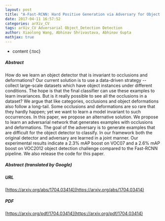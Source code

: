 ```yaml
---
layout: post
title: "A-Fast-RCNN: Hard Positive Generation via Adversary for Object Detection"
date: 2017-04-11 16:57:52
categories: arXiv_CV
tags: arXiv_CV Adversarial Object_Detection Detection
author: Xiaolong Wang, Abhinav Shrivastava, Abhinav Gupta
mathjax: true
---
```


* content
{:toc}

##### Abstract
How do we learn an object detector that is invariant to occlusions and deformations? Our current solution is to use a data-driven strategy -- collect large-scale datasets which have object instances under different conditions. The hope is that the final classifier can use these examples to learn invariances. But is it really possible to see all the occlusions in a dataset? We argue that like categories, occlusions and object deformations also follow a long-tail. Some occlusions and deformations are so rare that they hardly happen; yet we want to learn a model invariant to such occurrences. In this paper, we propose an alternative solution. We propose to learn an adversarial network that generates examples with occlusions and deformations. The goal of the adversary is to generate examples that are difficult for the object detector to classify. In our framework both the original detector and adversary are learned in a joint manner. Our experimental results indicate a 2.3% mAP boost on VOC07 and a 2.6% mAP boost on VOC2012 object detection challenge compared to the Fast-RCNN pipeline. We also release the code for this paper.

##### Abstract (translated by Google)


##### URL
[https://arxiv.org/abs/1704.03414](https://arxiv.org/abs/1704.03414)

##### PDF
[https://arxiv.org/pdf/1704.03414](https://arxiv.org/pdf/1704.03414)


